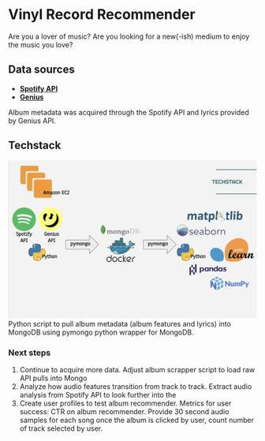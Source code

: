 # Vinyl Record Recommender

Are you a lover of music? Are you looking for a new(-ish) medium to enjoy the music you love?

## Data sources
- [__Spotify API__](https://developer.spotify.com/documentation/web-api/)<br>
- [__Genius__](https://genius.com/developers)<br>

Album metadata was acquired through the Spotify API and lyrics provided by Genius API.


## Techstack
![mytechstach](img/techstack.png)
Python script to pull album metadata (album features and lyrics) into MongoDB using pymongo python wrapper for MongoDB.


### Next steps
1. Continue to acquire more data. Adjust album scrapper script to load raw API pulls into Mongo
2. Analyze how audio features transition from track to track. Extract audio analysis from Spotify API to look further into the
3. Create user profiles to test album recommender. Metrics for user success: CTR on album recommender. Provide 30 second audio samples for each song once the album is clicked by user, count number of track selected by user.
